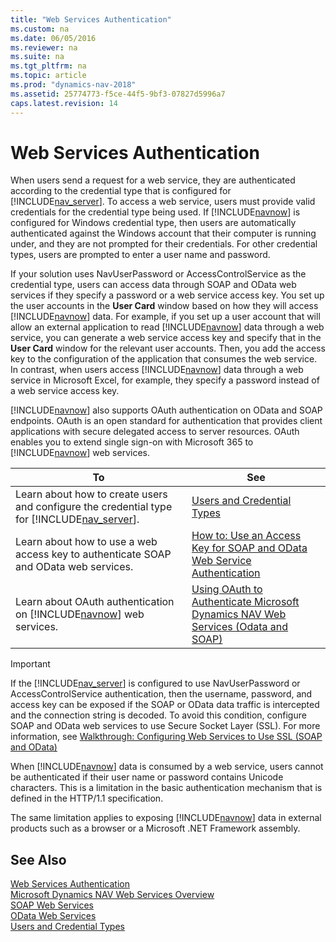 ```yaml
---
title: "Web Services Authentication"
ms.custom: na
ms.date: 06/05/2016
ms.reviewer: na
ms.suite: na
ms.tgt_pltfrm: na
ms.topic: article
ms.prod: "dynamics-nav-2018"
ms.assetid: 25774773-f5ce-44f5-9bf3-07827d5996a7
caps.latest.revision: 14
---
```

# Web Services Authentication
When users send a request for a web service, they are authenticated according to the credential type that is configured for [!INCLUDE[nav_server](includes/nav_server_md.md)]. To access a web service, users must provide valid credentials for the credential type being used. If [!INCLUDE[navnow](includes/navnow_md.md)] is configured for Windows credential type, then users are automatically authenticated against the Windows account that their computer is running under, and they are not prompted for their credentials. For other credential types, users are prompted to enter a user name and password.  
  
 If your solution uses NavUserPassword or AccessControlService as the credential type, users can access data through SOAP and OData web services if they specify a password or a web service access key. You set up the user accounts in the **User Card** window based on how they will access [!INCLUDE[navnow](includes/navnow_md.md)] data. For example, if you set up a user account that will allow an external application to read [!INCLUDE[navnow](includes/navnow_md.md)] data through a web service, you can generate a web service access key and specify that in the **User Card** window for the relevant user accounts. Then, you add the access key to the configuration of the application that consumes the web service. In contrast, when users access [!INCLUDE[navnow](includes/navnow_md.md)] data through a web service in Microsoft Excel, for example, they specify a password instead of a web service access key.  
  
 [!INCLUDE[navnow](includes/navnow_md.md)] also supports OAuth authentication on OData and SOAP endpoints. OAuth is an open standard for authentication that provides client applications with secure delegated access to server resources. OAuth enables you to extend single sign-on with Microsoft 365 to [!INCLUDE[navnow](includes/navnow_md.md)] web services.  
  
|To|See|  
|--------|---------|  
|Learn about how to create users and configure the credential type for [!INCLUDE[nav_server](includes/nav_server_md.md)].|[Users and Credential Types](Users-and-Credential-Types.md)|  
|Learn about how to use a web access key to authenticate SOAP and OData web services.|[How to: Use an Access Key for SOAP and OData Web Service Authentication](How-to--Use-an-Access-Key-for-SOAP-and-OData-Web-Service-Authentication.md)|  
|Learn about OAuth authentication on [!INCLUDE[navnow](includes/navnow_md.md)] web services.|[Using OAuth to Authenticate Microsoft Dynamics NAV Web Services \(Odata and SOAP\)](https://go.microsoft.com/fwlink/?LinkID=510894)|  
  
> [!IMPORTANT]  
>  If the [!INCLUDE[nav_server](includes/nav_server_md.md)] is configured to use NavUserPassword or AccessControlService authentication, then the username, password, and access key can be exposed if the SOAP or OData data traffic is intercepted and the connection string is decoded. To avoid this condition, configure SOAP and OData web services to use Secure Socket Layer \(SSL\). For more information, see [Walkthrough: Configuring Web Services to Use SSL \(SOAP and OData\)](Walkthrough--Configuring-Web-Services-to-Use-SSL--SOAP-and-OData-.md)  
  
 When [!INCLUDE[navnow](includes/navnow_md.md)] data is consumed by a web service, users cannot be authenticated if their user name or password contains Unicode characters. This is a limitation in the basic authentication mechanism that is defined in the HTTP/1.1 specification.  
  
 The same limitation applies to exposing [!INCLUDE[navnow](includes/navnow_md.md)] data in external products such as a browser or a Microsoft .NET Framework assembly.  
  
## See Also  
 [Web Services Authentication](Web-Services-Authentication.md)   
 [Microsoft Dynamics NAV Web Services Overview](Microsoft-Dynamics-NAV-Web-Services-Overview.md)   
 [SOAP Web Services](SOAP-Web-Services.md)   
 [OData Web Services](OData-Web-Services.md)   
 [Users and Credential Types](Users-and-Credential-Types.md)